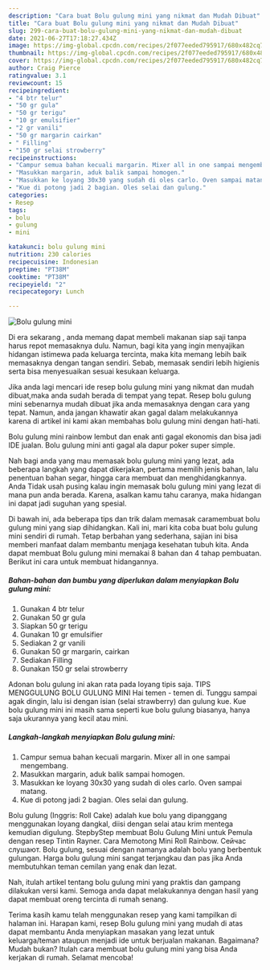 ```yaml
---
description: "Cara buat Bolu gulung mini yang nikmat dan Mudah Dibuat"
title: "Cara buat Bolu gulung mini yang nikmat dan Mudah Dibuat"
slug: 299-cara-buat-bolu-gulung-mini-yang-nikmat-dan-mudah-dibuat
date: 2021-06-27T17:18:27.434Z
image: https://img-global.cpcdn.com/recipes/2f077eeded795917/680x482cq70/bolu-gulung-mini-foto-resep-utama.jpg
thumbnail: https://img-global.cpcdn.com/recipes/2f077eeded795917/680x482cq70/bolu-gulung-mini-foto-resep-utama.jpg
cover: https://img-global.cpcdn.com/recipes/2f077eeded795917/680x482cq70/bolu-gulung-mini-foto-resep-utama.jpg
author: Craig Pierce
ratingvalue: 3.1
reviewcount: 15
recipeingredient:
- "4 btr telur"
- "50 gr gula"
- "50 gr terigu"
- "10 gr emulsifier"
- "2 gr vanili"
- "50 gr margarin cairkan"
- " Filling"
- "150 gr selai strowberry"
recipeinstructions:
- "Campur semua bahan kecuali margarin. Mixer all in one sampai mengembang."
- "Masukkan margarin, aduk balik sampai homogen."
- "Masukkan ke loyang 30x30 yang sudah di oles carlo. Oven sampai matang."
- "Kue di potong jadi 2 bagian. Oles selai dan gulung."
categories:
- Resep
tags:
- bolu
- gulung
- mini

katakunci: bolu gulung mini 
nutrition: 230 calories
recipecuisine: Indonesian
preptime: "PT38M"
cooktime: "PT38M"
recipeyield: "2"
recipecategory: Lunch

---
```



![Bolu gulung mini](https://img-global.cpcdn.com/recipes/2f077eeded795917/680x482cq70/bolu-gulung-mini-foto-resep-utama.jpg)

Di era  sekarang , anda memang dapat membeli makanan siap saji tanpa harus repot memasaknya dulu. Namun, bagi kita yang ingin menyajikan hidangan istimewa pada keluarga tercinta, maka kita memang lebih baik memasaknya dengan tangan sendiri. Sebab, memasak sendiri lebih higienis serta bisa menyesuaikan sesuai kesukaan keluarga.

Jika anda lagi mencari ide resep bolu gulung mini yang nikmat dan mudah dibuat,maka anda sudah berada di tempat yang tepat. Resep bolu gulung mini  sebenarnya mudah dibuat jika anda memasaknya dengan cara yang tepat. Namun, anda jangan khawatir akan gagal dalam melakukannya 
karena di artikel ini kami akan membahas bolu gulung mini dengan hati-hati.  

Bolu gulung mini rainbow lembut dan enak anti gagal ekonomis dan bisa jadi IDE jualan. Bolu gulung mini anti gagal ala dapur poker super simple.

Nah bagi anda yang mau memasak bolu gulung mini yang lezat, ada beberapa langkah yang dapat dikerjakan, pertama memilih jenis bahan, lalu penentuan bahan segar, hingga cara membuat dan menghidangkannya. Anda Tidak usah pusing kalau ingin memasak bolu gulung mini yang lezat di mana pun anda berada. Karena, asalkan kamu  tahu caranya, maka hidangan ini dapat jadi suguhan yang spesial.

Di bawah ini, ada beberapa tips dan trik dalam memasak caramembuat bolu gulung mini yang siap dihidangkan. Kali ini, mari kita coba buat bolu gulung mini sendiri di rumah. Tetap berbahan yang sederhana, sajian ini bisa memberi manfaat dalam membantu menjaga kesehatan tubuh kita. Anda dapat membuat Bolu gulung mini memakai 8 bahan dan 4 tahap pembuatan. Berikut ini cara untuk membuat hidangannya.

<!--inarticleads1-->

##### Bahan-bahan dan bumbu yang diperlukan dalam menyiapkan Bolu gulung mini:

1. Gunakan 4 btr telur
1. Gunakan 50 gr gula
1. Siapkan 50 gr terigu
1. Gunakan 10 gr emulsifier
1. Sediakan 2 gr vanili
1. Gunakan 50 gr margarin, cairkan
1. Sediakan  Filling
1. Gunakan 150 gr selai strowberry


Adonan bolu gulung ini akan rata pada loyang tipis saja. TIPS MENGGULUNG BOLU GULUNG MINI Hai temen - temen di. Tunggu sampai agak dingin, lalu isi dengan isian (selai strawberry) dan gulung kue. Kue bolu gulung mini ini masih sama seperti kue bolu gulung biasanya, hanya saja ukurannya yang kecil atau mini. 

<!--inarticleads2-->

##### Langkah-langkah menyiapkan Bolu gulung mini:

1. Campur semua bahan kecuali margarin. Mixer all in one sampai mengembang.
1. Masukkan margarin, aduk balik sampai homogen.
1. Masukkan ke loyang 30x30 yang sudah di oles carlo. Oven sampai matang.
1. Kue di potong jadi 2 bagian. Oles selai dan gulung.


Bolu gulung (Inggris: Roll Cake) adalah kue bolu yang dipanggang menggunakan loyang dangkal, diisi dengan selai atau krim mentega kemudian digulung. StepbyStep membuat Bolu Gulung Mini untuk Pemula dengan resep Tintin Rayner. Cara Memotong Mini Roll Rainbow. Сейчас слушают. Bolu gulung, sesuai dengan namanya adalah bolu yang berbentuk gulungan. Harga bolu gulung mini sangat terjangkau dan pas jika Anda membutuhkan teman cemilan yang enak dan lezat. 

Nah, itulah artikel tentang  bolu gulung mini  yang praktis dan gampang dilakukan versi kami. Semoga anda dapat melakukannya dengan hasil yang dapat membuat oreng tercinta di rumah senang. 

Terima kasih kamu telah menggunakan resep yang kami tampilkan di halaman ini. Harapan kami, resep  Bolu gulung mini yang mudah di atas dapat membantu Anda menyiapkan masakan yang lezat untuk keluarga/teman ataupun menjadi ide untuk berjualan makanan. Bagaimana? Mudah bukan? Itulah cara membuat bolu gulung mini yang bisa Anda kerjakan di rumah. Selamat mencoba!

